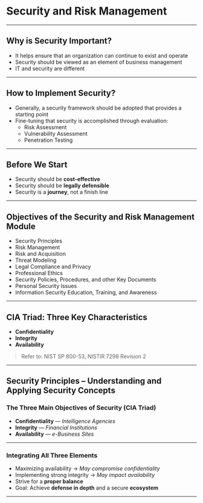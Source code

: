 # Security and Risk Management

---
## Why is Security Important?

- It helps ensure that an organization can continue to exist and operate  
- Security should be viewed as an element of business management  
- IT and security are different  

---
## How to Implement Security?

- Generally, a security framework should be adopted that provides a starting point  
- Fine-tuning that security is accomplished through evaluation:
  - Risk Assessment  
  - Vulnerability Assessment  
  - Penetration Testing  

---
## Before We Start

- Security should be **cost-effective**  
- Security should be **legally defensible**  
- Security is a **journey**, not a finish line  

---
## Objectives of the Security and Risk Management Module

- Security Principles  
- Risk Management  
- Risk and Acquisition  
- Threat Modeling  
- Legal Compliance and Privacy  
- Professional Ethics  
- Security Policies, Procedures, and other Key Documents  
- Personal Security Issues  
- Information Security Education, Training, and Awareness  

---
## CIA Triad: Three Key Characteristics

- **Confidentiality**  
- **Integrity**  
- **Availability**  

> Refer to: NIST SP 800-53, NISTIR 7298 Revision 2

---
## Security Principles – Understanding and Applying Security Concepts

### The Three Main Objectives of Security (CIA Triad)

- **Confidentiality** — *Intelligence Agencies*  
- **Integrity** — *Financial Institutions*  
- **Availability** — *e-Business Sites*  

---
### Integrating All Three Elements

- Maximizing availability → *May compromise confidentiality*  
- Implementing strong integrity → *May impact availability*  
- Strive for a **proper balance**  
- Goal: Achieve **defense in depth** and a secure **ecosystem**

---
